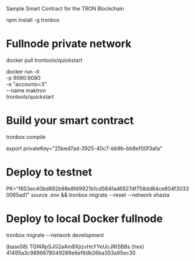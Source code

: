 
Sample Smart Contract for the TRON Blockchain

npm install -g tronbox

# Fullnode private network
docker pull trontools/quickstart

docker run -it \
  -p 9090:9090 \
  -e "accounts=3" \
  --name maktron \
  trontools/quickstart

# Build your smart contract
tronbox compile

export privateKey="25bed7ad-3925-40c7-bb9b-bb8ef00f3afa"

# Deploy to testnet
PK="f853ec40bd892b88e8f49921b1cd584fad6927df758dd84ce804f30330065ad1" source .env && tronbox migrate --reset --network shasta

# Deploy to local Docker fullnode
tronbox migrate --network development

   (base58) TGf4RpSJG2aAin8XjizvHcYYeUcJRtSB8s
    (hex) 41495a3c9896678049289e6ef6db26ba353a95ec30


